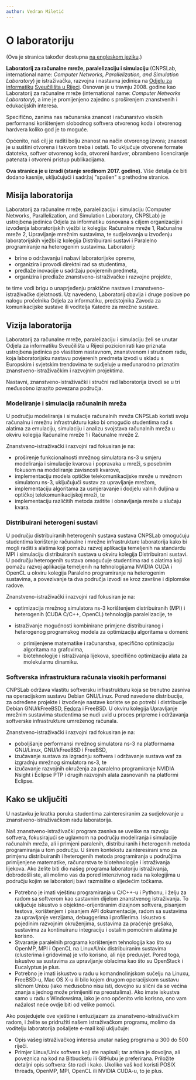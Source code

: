 ```yaml
---
author: Vedran Miletić
---
```


# O laboratoriju

(Ova je stranica također dostupna [na engleskom jeziku](../en/index.md).)

**Laboratorij za računalne mreže, paralelizaciju i simulaciju** (CNPSLab, international name: *Computer Networks, Parallelization, and Simulation Laboratory*) je istraživačka, razvojna i nastavna jedinica na [Odjelu za informatiku](https://www.inf.uniri.hr/) [Sveučilišta u Rijeci](https://www.uniri.hr/). Osnovan je u travnju 2008. godine kao Laboratorij za računalne mreže (international name: *Computer Networks Laboratory*), a ime je promijenjeno zajedno s proširenjem znanstvenih i edukacijskih interesa.

Specifično, zanima nas računarska znanost i računarstvo visokih performansi korištenjem slobodnog softvera otvorenog koda i otvorenog hardvera koliko god je to moguće.

Općenito, naš cilj je raditi bolju znanost na način otvorenog izvora; znanost je u suštini otvorena i takvom treba i ostati. To uključuje otvorene formate datoteka, softver otvorenog koda, otvoreni hardver, obrambeno licenciranje patenata i otvoreni pristup publikacijama.

**Ova stranica je u izradi (stanje sredinom 2017. godine).** Više detalja će biti dodano kasnije, uključujući i sadržaj "spašen" s prethodne stranice.

## Misija laboratorija

Laboratorij za računalne mreže, paralelizaciju i simulaciju (Computer Networks, Parallelization, and Simulation Laboratory, CNPSLab) je ustrojbena jedinica Odjela za informatiku osnovana s ciljem organizacije i izvođenja laboratorijskih vježbi iz kolegija: Računalne mreže 1, Računalne mreže 2, Upravljanje mrežnim sustavima, te sudjelovanja u izvođenju laboratorijskih vježbi iz kolegija Distribuirani sustavi i Paralelno programiranje na heterogenim sustavima. Laboratorij:

- brine o održavanju i nabavi laboratorijske opreme,
- organizira i provodi direktni rad sa studentima,
- predlaže inovacije u sadržaju povjerenih predmeta,
- organizira i predlaže znanstveno-istraživačke i razvojne projekte,

te time vodi brigu o unaprjeđenju praktične nastave i znanstveno-istraživačke djelatnosti. Uz navedeno, Laboratorij obavlja i druge poslove po nalogu pročelnika Odjela za informatiku, predstojnika Zavoda za komunikacijske sustave ili voditelja Katedre za mrežne sustave.

## Vizija laboratorija

Laboratorij za računalne mreže, paralelizaciju i simulaciju želi se unutar Odjela za informatiku Sveučilišta u Rijeci pozicionirati kao priznata ustrojbena jedinica po vlastitom nastavnom, znanstvenom i stručnom radu, koja laboratorijsku nastavu povjerenih predmeta izvodi u skladu s Europskim i svjetskim trendovima te sudjeluje u međunarodno priznatim znanstveno-istraživačkim i razvojnim projektima.

Nastavni, znanstveno-istraživački i stručni rad laboratorija izvodi se u tri međusobno izrazito povezana područja.

### Modeliranje i simulacija računalnih mreža

U području modeliranja i simulacije računalnih mreža CNPSLab koristi svoju računalnu i mrežnu infrastrukturu kako bi omogućio studentima rad s alatima za emulaciju, simulaciju i analizu svojstava računalnih mreža u okviru kolegija Računalne mreže 1 i Računalne mreže 2.

Znanstveno-istraživački i razvojni rad fokusiran je na:

- proširenje funkcionalnosti mrežnog simulatora ns-3 u smjeru modeliranja i simulacije kvarova i popravaka u mreži, s posebnim fokusom na modeliranje zavisnosti kvarove,
- implementaciju modela optičke telekomunikacijske mreže u mrežnom simulatoru ns-3, uključujući sustav za upravljanje mrežom,
- implementaciju algoritama za usmjeravanje i dodjelu valnih duljina u optičkoj telekomunikacijskoj mreži, te
- implementaciju različitih metoda zaštite i obnavljanja mreže u slučaju kvara.

### Distribuirani heterogeni sustavi

U području distribuiranih heterogenih sustava sustava CNPSLab omogućuju studentima korištenje računalne i mrežne infrastrukture laboratorija kako bi mogli raditi s alatima koji pomažu razvoj aplikacija temeljenih na standardu MPI i simulaciju distribuiranih sustava u okviru kolegija Distribuirani sustavi. U području heterogenih sustava omogućuje studentima rad s alatima koji pomažu razvoj aplikacija temeljenih na tehnologijama NVIDIA CUDA i OpenCL u okviru kolegija Paralelno programiranje na heterogenim sustavima, a povezivanje ta dva područja izvodi se kroz završne i diplomske radove.

Znanstveno-istraživački i razvojni rad fokusiran je na:

- optimizacija mrežnog simulatora ns-3 korištenjem distribuiranih (MPI) i heterogenih (CUDA C/C++, OpenCL) tehnologija paralelizacije, te
- istraživanje mogućnosti kombinirane primjene distribuiranog i heterogenog programskog modela za optimizaciju algoritama u domeni:

    - primijenjene matematike i računarstva, specifično optimizaciju algoritama na grafovima,
    - biotehnologije i istraživanja lijekova, specifično optimizaciju alata za molekularnu dinamiku.

### Softverska infrastruktura računala visokih performansi

CNPSLab održava vlastitu softversku infrastrukturu koja se trenutno zasniva na operacijskom sustavu Debian GNU/Linux. Pored navedene distribucije, za određene projekte i izvođenje nastave koriste se po potrebi i distribucije Debian GNU/kFreeBSD, [Fedora](https://fedoramagazine.org/fedora-computer-lab-university/) i FreeBSD. U okviru kolegija Upravljanje mrežnim sustavima studentima se nudi uvid u proces pripreme i održavanja softverske infrastrukture umreženog računala.

Znanstveno-istraživački i razvojni rad fokusiran je na:

- poboljšanje performansi mrežnog simulatora ns-3 na platformama GNU/Linux, GNU/kFreeBSD i FreeBSD,
- izučavanje sustava za izgradnju softvera i održavanje sustava waf za izgradnju mrežnog simulatora ns-3, te
- izučavanje razvojnih okruženja za paralelno programiranje NVIDIA Nsight i Eclipse PTP i drugih razvojnih alata zasnovanih na platformi Eclipse.

## Kako se uključiti

U nastavku je kratka poruka studentima zainteresiranim za sudjelovanje u znanstveno-istraživačkom radu laboratorija.

Naš znanstveno-istraživački program zasniva se uvelike na razvoju softvera, fokusirajući se uglavnom na području modeliranja i simulacije računalnih mreža, ali i primjeni paralenih, distribuiranih i heterogenih metoda programiranja u tom području. U širem kontekstu zainteresirani smo za primjenu distribuiranih i heterogenih metoda programiranja u područjima primijenjene matematike, računarstva te biotehnologije i istraživanja lijekova. Ako želite biti dio našeg programa laboratoriju istraživanja, dobrodošli ste, ali molimo vas da pored intenzivnog rada na kolegijima u području kojim se laboratorij bavi razmislite o sljedećim točkama.

- Potrebno je imati vještinu programiranja u C/C++-u i Pythonu, i želju za radom sa softverom kao sastavnim dijelom znanstvenog istraživanja. To uključuje iskustvo s objektno-orijentiranim dizajnom softvera, pisanjem testova, korištenjem i pisanjem API dokumentacije, radom sa sustavima za upravljanje verzijama, debuggerima i profilerima. Iskustvo s pojedinim razvojnim okruženjima, sustavima za praćenje grešaka, sustavima za kontinuiranu integraciju i ostalim pomoćnim alatima je korisno.
- Stvaranje paralelnih programa korištenjem tehnologija kao što su OpenMP, MPI i OpenCL na Linux/Unix distribuiranim sustavima (clusterima i gridovima) je vrlo korisno, ali nije preduvjet. Pored toga, iskustvo sa sustavima za upravljanje oblacima kao što su OpenStack i Eucalyptus je plus.
- Potrebno je imati iskustvo u radu u komandnolinjskom sučelju na Linuxu, FreeBSD-u, Mac OS X-u ili bilo kojem drugom operacijskom sustavu sličnom Unixu (iako međusobno nisu isti, dovojno su slični da se većina znanja s jednog može primijeniti na preostalima). Ako imate iskustva samo u radu s Windowsima, iako je ono općenito vrlo korisno, ono vam nažalost neće ovdje biti od velike pomoći.

Ako posjedujete ove vještine i entuzijazam za znanstveno-istraživačkim radom, i želite se pridružiti našem istraživačkom programu, molimo da voditelju laboratorija pošaljete e-mail koji uključuje:

- Opis vašeg istraživačkog interesa unutar našeg programa u 300 do 500 riječi.
- Primjer Linux/Unix softvera koji ste napisali; tar arhiva je dovoljna, ali poveznica na kod na Bitbucketu ili GitHubu je preferirana. Priložite detaljni opis softvera: što radi i kako. Ukoliko vaš kod koristi POSIX threads, OpenMP, MPI, OpenCL ili NVIDIA CUDA-u, to je plus.
